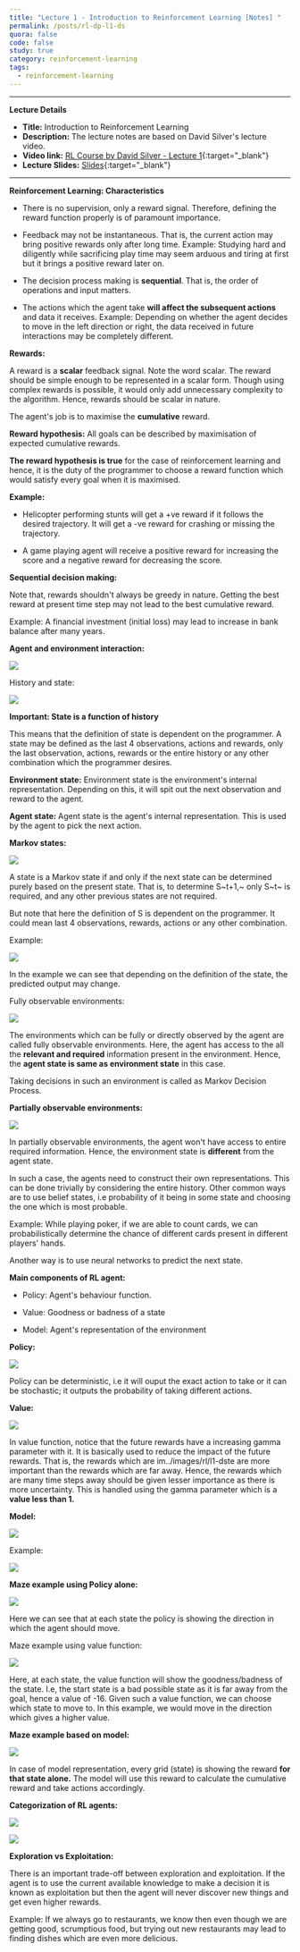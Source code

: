 ```yaml
---
title: "Lecture 1 - Introduction to Reinforcement Learning [Notes] "
permalink: /posts/rl-dp-l1-ds
quora: false 
code: false 
study: true
category: reinforcement-learning
tags:
  - reinforcement-learning
---
```


****
**Lecture Details**
* **Title:** Introduction to Reinforcement Learning 
* **Description:** The lecture notes are based on David Silver's lecture video. 
* **Video link:** [RL Course by David Silver - Lecture 1](https://www.youtube.com/playlist?list=PLbPhAbAhvjUyrKlhnLEMyNmiF72ABB3Zh){:target="_blank"}
* **Lecture Slides:**  [Slides](http://www0.cs.ucl.ac.uk/staff/d.silver/web/Teaching.html){:target="_blank"}

*****
**Reinforcement Learning: Characteristics**

-   There is no supervision, only a reward signal. Therefore, defining
    the reward function properly is of paramount importance.

-   Feedback may not be instantaneous. That is, the current action may
    bring positive rewards only after long time. Example: Studying hard
    and diligently while sacrificing play time may seem arduous and
    tiring at first but it brings a positive reward later on.

-   The decision process making is **sequential**. That is, the order of
    operations and input matters.

-   The actions which the agent take **will affect the subsequent
    actions** and data it receives. Example: Depending on whether the
    agent decides to move in the left direction or right, the data
    received in future interactions may be completely different.

**Rewards:**

A reward is a **scalar** feedback signal. Note the word scalar. The
reward should be simple enough to be represented in a scalar form.
Though using complex rewards is possible, it would only add unnecessary
complexity to the algorithm. Hence, rewards should be scalar in nature.

The agent's job is to maximise the **cumulative** reward.

**Reward hypothesis:** All goals can be described by maximisation of
expected cumulative rewards.

**The reward hypothesis is true** for the case of reinforcement learning
and hence, it is the duty of the programmer to choose a reward function
which would satisfy every goal when it is maximised.

**Example:**

-   Helicopter performing stunts will get a +ve reward if it follows the
    desired trajectory. It will get a -ve reward for crashing or missing
    the trajectory.

-   A game playing agent will receive a positive reward for increasing
    the score and a negative reward for decreasing the score.

**Sequential decision making:**

Note that, rewards shouldn't always be greedy in nature. Getting the
best reward at present time step may not lead to the best cumulative
reward.

Example: A financial investment (initial loss) may lead to increase in
bank balance after many years.

**Agent and environment interaction:**

![](../images/rl/l1-ds/image1.png)

History and state:

![](../images/rl/l1-ds/image2.png)


**Important: State is a function of history**

This means that the definition of state is dependent on the programmer.
A state may be defined as the last 4 observations, actions and rewards,
only the last observation, actions, rewards or the entire history or any
other combination which the programmer desires.

**Environment state:** Environment state is the environment's internal
representation. Depending on this, it will spit out the next observation
and reward to the agent.

**Agent state:** Agent state is the agent's internal representation.
This is used by the agent to pick the next action.

**Markov states:**

![](../images/rl/l1-ds/image3.png)


A state is a Markov state if and only if the next state can be
determined purely based on the present state. That is, to determine
S~t+1,~ only S~t~ is required, and any other previous states are not
required.

But note that here the definition of S is dependent on the programmer.
It could mean last 4 observations, rewards, actions or any other
combination.

Example:

![](../images/rl/l1-ds/image4.png)


In the example we can see that depending on the definition of the state,
the predicted output may change.

Fully observable environments:

![](../images/rl/l1-ds/image5.png)


The environments which can be fully or directly observed by the agent
are called fully observable environments. Here, the agent has access to
the all the **relevant and required** information present in the
environment. Hence, the **agent state is same as environment state** in
this case.

Taking decisions in such an environment is called as Markov Decision
Process.

**Partially observable environments:**

![](../images/rl/l1-ds/image6.png)


In partially observable environments, the agent won't have access to
entire required information. Hence, the environment state is
**different** from the agent state.

In such a case, the agents need to construct their own representations.
This can be done trivially by considering the entire history. Other
common ways are to use belief states, i.e probability of it being in
some state and choosing the one which is most probable.

Example: While playing poker, if we are able to count cards, we can
probabilistically determine the chance of different cards present in
different players' hands.

Another way is to use neural networks to predict the next state.

**Main components of RL agent:**

-   Policy: Agent's behaviour function.

-   Value: Goodness or badness of a state

-   Model: Agent's representation of the environment

**Policy:**

![](../images/rl/l1-ds/image7.png)

Policy can be deterministic, i.e it will ouput the exact action to take
or it can be stochastic; it outputs the probability of taking different
actions.

**Value:**

![](../images/rl/l1-ds/image8.png)


In value function, notice that the future rewards have a increasing
gamma parameter with it. It is basically used to reduce the impact of
the future rewards. That is, the rewards which are im../images/rl/l1-dste are more
important than the rewards which are far away. Hence, the rewards which
are many time steps away should be given lesser importance as there is
more uncertainty. This is handled using the gamma parameter which is a
**value less than 1.**

**Model:**

![](../images/rl/l1-ds/image9.png)

Example:

![](../images/rl/l1-ds/image10.png)


**Maze example using Policy alone:**

![](../images/rl/l1-ds/image11.png)


Here we can see that at each state the policy is showing the direction
in which the agent should move.

Maze example using value function:

![](../images/rl/l1-ds/image12.png)


Here, at each state, the value function will show the goodness/badness
of the state. I.e, the start state is a bad possible state as it is far
away from the goal, hence a value of -16. Given such a value function,
we can choose which state to move to. In this example, we would move in
the direction which gives a higher value.

**Maze example based on model:**

![](../images/rl/l1-ds/image13.png)


In case of model representation, every grid (state) is showing the
reward **for that state alone.** The model will use this reward to
calculate the cumulative reward and take actions accordingly.

**Categorization of RL agents:**

![](../images/rl/l1-ds/image14.png)


![](../images/rl/l1-ds/image15.png)

**Exploration vs Exploitation:**

There is an important trade-off between exploration and exploitation. If
the agent is to use the current available knowledge to make a decision
it is known as exploitation but then the agent will never discover new
things and get even higher rewards.

Example: If we always go to restaurants, we know then even though we are
getting good, scrumptious food, but trying out new restaurants may lead
to finding dishes which are even more delicious.
